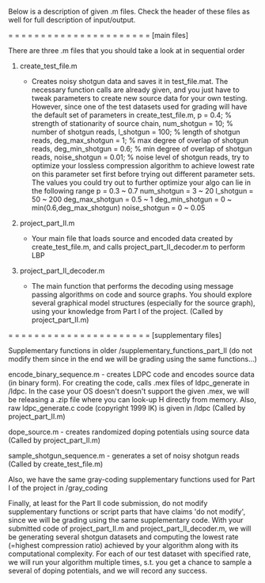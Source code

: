 Below is a description of given .m files.
Check the header of these files as well for full description of input/output.

= = = = = = = = = = = = = = = = = = = = = = 
[main files]

There are three .m files that you should take a look at in sequential order

1. create_test_file.m
    - Creates noisy shotgun data and saves it in test_file.mat.
    The necessary function calls are already given, and you just have to
    tweak parameters to create new source data for your own testing.
    However, since one of the test datasets used for grading will have the
    default set of parameters in create_test_file.m, 
        p = 0.4; % strength of stationarity of source chain,
        num_shotgun = 10; % number of shotgun reads,
        l_shotgun = 100; % length of shotgun reads,
        deg_max_shotgun = 1; % max degree of overlap of shotgun reads,
        deg_min_shotgun = 0.6; % min degree of overlap of shotgun reads,
        noise_shotgun = 0.01; % noise level of shotgun reads,
    try to optimize your lossless compression algorithm to achieve
    lowest rate on this parameter set first before trying out different
    parameter sets. The values you could try out to further
    optimize your algo can lie in the following range
        p = 0.3 ~ 0.7
        num_shotgun = 3 ~ 20
        l_shotgun = 50 ~ 200
        deg_max_shotgun = 0.5 ~ 1
        deg_min_shotgun = 0 ~ min(0.6,deg_max_shotgun)
        noise_shotgun = 0 ~ 0.05

2. project_part_II.m
    - Your main file that loads source and encoded data created
    by create_test_file.m, and calls project_part_II_decoder.m
    to perform LBP

3. project_part_II_decoder.m
    - The main function that performs the decoding using
    message passing algorithms on code and source graphs.
    You should explore several graphical model structures (especially for the source graph),
    using your knowledge from Part I of the project.
    (Called by project_part_II.m)
      

= = = = = = = = = = = = = = = = = = = = = = 
[supplementary files]

Supplementary functions in older /supplementary_functions_part_II
(do not modify them since in the end we will be grading using the same
functions...)

encode_binary_sequence.m
    - creates LDPC code and encodes source data (in binary form).
    For creating the code, calls .mex files of ldpc_generate in /ldpc.
    In the case your OS doesn't doesn't support the given .mex,
    we will be releasing a .zip file where you can look-up H directly
    from memory. Also, raw ldpc_generate.c code (copyright 1999 IK)
    is given in /ldpc
    (Called by project_part_II.m)

dope_source.m
    - creates randomized doping potentials using source data
    (Called by project_part_II.m)

sample_shotgun_sequence.m
    - generates a set of noisy shotgun reads
    (Called by create_test_file.m)
    
Also, we have the same gray-coding supplementary functions
used for Part I of the project in /gray_coding

Finally, at least for the Part II code submission,
do not modify supplementary functions or script parts
that have claims 'do not modify',
since we will be grading using the same supplementary code.
With your submitted code of project_part_II.m and project_part_II_decoder.m,
we will be generating several shotgun datasets and computing the lowest rate
(=highest compression ratio) achieved by your algorithm
along with its computational complexity.
For each of our test dataset with specified rate, we will run your algorithm
multiple times, s.t. you get a chance to sample a several of doping potentials,
and we will record any success.
